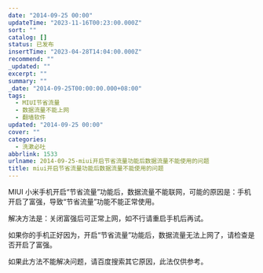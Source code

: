 ```yaml
---
date: "2014-09-25 00:00"
updateTime: "2023-11-16T00:23:00.000Z"
sort: ""
catalog: []
status: 已发布
insertTime: "2023-04-28T14:04:00.000Z"
recommend: ""
_updated: ""
excerpt: ""
summary: ""
_date: "2014-09-25T00:00:00.000+08:00"
tags:
  - MIUI节省流量
  - 数据流量不能上网
  - 翻墙软件
updated: "2014-09-25 00:00"
cover: ""
categories:
  - 洗漱必吐
abbrlink: 1533
urlname: 2014-09-25-miui开启节省流量功能后数据流量不能使用的问题
title: miui开启节省流量功能后数据流量不能使用的问题
---
```


MIUI 小米手机开启“节省流量”功能后，数据流量不能联网，可能的原因是：手机开启了富强，导致“节省流量”功能不能正常使用。

解决方法是：关闭富强后可正常上网，如不行请重启手机后再试。

如果你的手机正好因为，开启“节省流量”功能后，数据流量无法上网了，请检查是否开启了富强。

如果此方法不能解决问题，请百度搜索其它原因，此法仅供参考。
